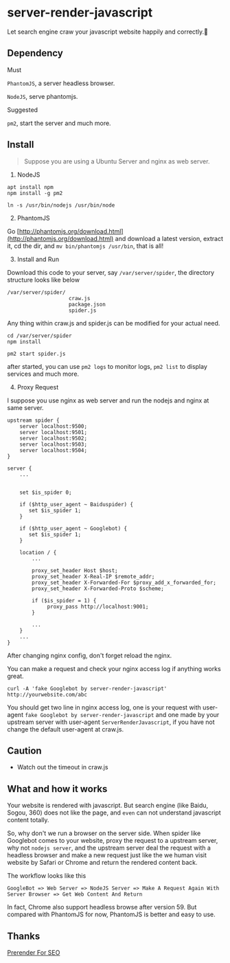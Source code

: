 # server-render-javascript
Let search engine craw your javascript website happily and correctly.🤡

## Dependency

 Must 

`PhantomJS`, a server headless browser.

`NodeJS`, serve phantomjs.

Suggested

`pm2`, start the server and much more.

## Install

> Suppose you are using a Ubuntu Server and nginx as web server.

1. NodeJS

```
apt install npm
npm install -g pm2

ln -s /usr/bin/nodejs /usr/bin/node
```

2. PhantomJS

Go [http://phantomjs.org/download.html](http://phantomjs.org/download.html) and download a latest version, extract it, cd the dir, and `mv bin/phantomjs /usr/bin`, that is all!

3. Install and Run

Download this code to your server, say `/var/server/spider`, the directory
structure looks like below

```
/var/server/spider/
                    craw.js
                    package.json
                    spider.js

```

Any thing within craw.js and spider.js can be modified for your actual need.

```
cd /var/server/spider
npm install

pm2 start spider.js
```

after started, you can use `pm2 logs` to monitor logs, `pm2 list` to display services and much more.


4. Proxy Request

I suppose you use nginx as web server and run the nodejs and nginx at same server.

```
upstream spider {
    server localhost:9500;
    server localhost:9501;
    server localhost:9502;
    server localhost:9503;
    server localhost:9504;
}

server {
    ...
    
    
    set $is_spider 0;

    if ($http_user_agent ~ Baiduspider) {
       set $is_spider 1;
    }

    if ($http_user_agent ~ Googlebot) {
       set $is_spider 1;
    }

    location / {
        ...        
    
        proxy_set_header Host $host;
        proxy_set_header X-Real-IP $remote_addr;
        proxy_set_header X-Forwarded-For $proxy_add_x_forwarded_for;
        proxy_set_header X-Forwarded-Proto $scheme;

        if ($is_spider = 1) {
             proxy_pass http://localhost:9001;
        }

        ...
    }
    ...
}
```

After changing nginx config, don't forget reload the nginx.

You can make a request and check your nginx access log if anything works great.

`curl -A 'fake Googlebot by server-render-javascript' http://yourwebsite.com/abc`

You should get two line in nginx access log, one is your request with user-agent `fake Googlebot by server-render-javascript` and one made by
your upstream server with user-agent `ServerRenderJavascript`, if you have not change the default user-agent at craw.js.


## Caution

* Watch out the timeout in craw.js

## What and how it works

Your website is rendered with javascript. But search engine (like Baidu, Sogou, 360) does not like the page, and `even` can not understand javascript content totally.


So, why don't we run a browser on the server side. When spider like Googlebot comes to your website,
proxy the request to a upstream server, why not `nodejs server`, and the upstream server deal the request
with a headless browser and make a new request just like the we human visit website by Safari or Chrome and return the
rendered content back.

The workflow looks like this

```
GoogleBot => Web Server => NodeJS Server => Make A Request Again With Server Browser => Get Web Content And Return
```

In fact, Chrome also support headless browse after version 59. But compared with PhantomJS for now, PhantomJS is better and easy to use.

## Thanks

[Prerender For SEO](https://www.mxgw.info/t/phantomjs-prerender-for-seo.html)
